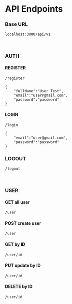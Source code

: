 # API Endpoints 

### Base URL
```
localhost:3000/api/v1
```

<br>

### AUTH

#### REGISTER
```
/register
```
```
{
    "fullName":"User Test",
    "email":"user@gmail.com",
    "password":"password"
}
```

#### LOGIN
```
/login
```
```
{
    "email":"user@gmail.com",
    "password":"password"
}
```

### LOGOUT
```
/logout
```

<br>

### USER

#### GET all user
```
/user
```
#### POST create user
```
/user
```

#### GET by ID
```
/user/id
```

#### PUT update by ID
```
/user/id
```

#### DELETE by ID
```
/user/id
```